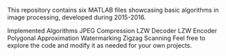 This repository contains six MATLAB files showcasing basic algorithms in image processing, developed during 2015-2016.

Implemented Algorithms
JPEG Compression
LZW Decoder
LZW Encoder
Polygonal Approximation
Watermarking
Zigzag Scanning
Feel free to explore the code and modify it as needed for your own projects.

